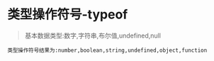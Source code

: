 # 类型操作符号-typeof
> 基本数据类型:数字,字符串,布尔值,undefined,null

    类型操作符号结果为:number,boolean,string,undefined,object,function